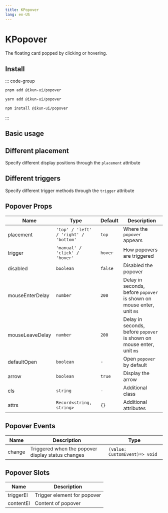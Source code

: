 ```yaml
---
title: KPopover
lang: en-US
---
```


# KPopover

The floating card popped by clicking or hovering.

## Install

::: code-group

```bash [pnpm]
pnpm add @ikun-ui/popover
```

```bash [yarn]
yarn add @ikun-ui/popover
```

```bash [npm]
npm install @ikun-ui/popover
```

:::

## Basic usage

<demo src="popover/basic.svelte" github="Popover"></demo>

## Different placement

Specify different display positions through the `placement` attribute

<demo src="popover/placement.svelte" github="Popover"></demo>

## Different triggers

Specify different trigger methods through the `trigger` attribute

<demo src="popover/trigger.svelte" github="Popover"></demo>

## Popover Props

| Name            | Type                                  | Default | Description                                                           |
| --------------- | ------------------------------------- | ------- | --------------------------------------------------------------------- |
| placement       | `'top' / 'left' / 'right' / 'bottom'` | `top`   | Where the `popover` appears                                           |
| trigger         | `'manual' / 'click' / 'hover'`        | `hover` | How popovers are triggered                                            |
| disabled        | `boolean`                             | `false` | Disabled the popover                                                  |
| mouseEnterDelay | `number`                              | `200`   | Delay in seconds, before `popover` is shown on mouse enter, unit `ms` |
| mouseLeaveDelay | `number`                              | `200`   | Delay in seconds, before `popover` is shown on mouse enter, unit `ms` |
| defaultOpen     | `boolean`                             | `-`     | Open `popover` by default                                             |
| arrow           | `boolean`                             | `true`  | Display the arrow                                                     |
| cls             | `string`                              | `-`     | Additional class                                                      |
| attrs           | `Record<string, string>`              | `{}`    | Additional attributes                                                 |

## Popover Events

| Name   | Description                                       | Type                          |
| ------ | ------------------------------------------------- | ----------------------------- |
| change | Triggered when the popover display status changes | `(value: CustomEvent)=> void` |

## Popover Slots

| Name      | Description                 |
| --------- | --------------------------- |
| triggerEl | Trigger element for popover |
| contentEl | Content of popover          |
